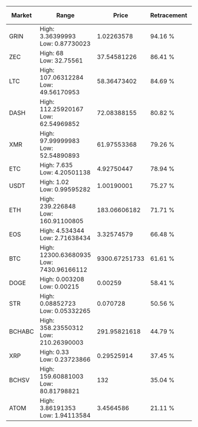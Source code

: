 | Market | Range | Price| Retracement | Doubles to 50% |
| --- | --- | --- | --- | --- |
| GRIN | High: 3.36399993<br />Low: 0.87730023 | 1.02263578 | 94.16 % | 2.07 |
| ZEC | High: 68<br />Low: 32.75561 | 37.54581226 | 86.41 % | 1.34 |
| LTC | High: 107.06312284<br />Low: 49.56170953 | 58.36473402 | 84.69 % | 1.34 |
| DASH | High: 112.25920167<br />Low: 62.54969852 | 72.08388155 | 80.82 % | 1.21 |
| XMR | High: 97.99999983<br />Low: 52.54890893 | 61.97553368 | 79.26 % | 1.21 |
| ETC | High: 7.635<br />Low: 4.20501138 | 4.92750447 | 78.94 % | 1.20 |
| USDT | High: 1.02<br />Low: 0.99595282 | 1.00190001 | 75.27 % | 1.01 |
| ETH | High: 239.226848<br />Low: 160.91100805 | 183.06606182 | 71.71 % | 1.09 |
| EOS | High: 4.534344<br />Low: 2.71638434 | 3.32574579 | 66.48 % | 1.09 |
| BTC | High: 12300.63680935<br />Low: 7430.96166112 | 9300.67251733 | 61.61 % | 1.06 |
| DOGE | High: 0.003208<br />Low: 0.00215 | 0.00259 | 58.41 % | 1.03 |
| STR | High: 0.08852723<br />Low: 0.05332265 | 0.070728 | 50.56 % | 1.00 |
| BCHABC | High: 358.23550312<br />Low: 210.26390003 | 291.95821618 | 44.79 % | 0.00 |
| XRP | High: 0.33<br />Low: 0.23723866 | 0.29525914 | 37.45 % | 0.00 |
| BCHSV | High: 159.60881003<br />Low: 80.81798821 | 132 | 35.04 % | 0.00 |
| ATOM | High: 3.86191353<br />Low: 1.94113584 | 3.4564586 | 21.11 % | 0.00 |
